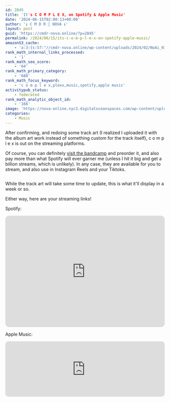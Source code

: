 ```yaml
---
id: 2845
title: 'It's C O M P L E X, on Spotify & Apple Music'
date: '2024-06-15T02:00:13+00:00'
author: '𐕣 C M D R ░ NOVA 𐕣'
layout: post
guid: 'https://cmdr-nova.online/?p=2845'
permalink: /2024/06/15/its-c-o-m-p-l-e-x-on-spotify-apple-music/
amazonS3_cache:
    - 'a:3:{s:57:"//cmdr-nova.online/wp-content/uploads/2024/02/NoAi_01.png";a:1:{s:9:"timestamp";i:1721686780;}s:85:"//cmdr-nova.online/wp-content/uploads/2024/06/Screenshot-from-2024-06-14-21-56-53.png";a:2:{s:2:"id";i:2848;s:11:"source_type";s:13:"media-library";}s:117:"//nova-online.nyc3.digitaloceanspaces.com/wp-content/uploads/2024/06/15015702/Screenshot-from-2024-06-14-21-56-53.png";a:2:{s:2:"id";i:2848;s:11:"source_type";s:13:"media-library";}}'
rank_math_internal_links_processed:
    - '1'
rank_math_seo_score:
    - '64'
rank_math_primary_category:
    - '688'
rank_math_focus_keyword:
    - 'c o m p l e x,plexx,music,spotify,apple music'
activitypub_status:
    - federated
rank_math_analytic_object_id:
    - '166'
image: 'https://nova-online.nyc3.digitaloceanspaces.com/wp-content/uploads/2024/06/15015532/Screenshot-from-2024-06-14-21-55-13.png'
categories:
    - Music
---
```


<!-- wp:paragraph -->
<p>After confirming, and redoing some track art (I realized I uploaded it with the album art work instead of something custom for the track itself), c o m p l e x is out on the streaming platforms.</p>
<!-- /wp:paragraph -->

<!-- wp:paragraph -->
<p>Of course, you can definitely <a href="https://plexx.bandcamp.com" target="_blank" rel="noreferrer noopener">visit the bandcamp</a> and preorder it, and also pay more than what Spotify will ever garner me (unless I hit it big and get a billion streams, which is unlikely). In any case, they are available for you to stream, and also use in Instagram Reels and your Tiktoks.</p>
<!-- /wp:paragraph -->

<!-- wp:image {"id":2848,"sizeSlug":"full","linkDestination":"none","align":"center"} -->
<figure class="wp-block-image aligncenter size-full"><img src="https://cmdr-nova.online/wp-content/uploads/2024/06/Screenshot-from-2024-06-14-21-56-53.png" alt="" class="wp-image-2848"/></figure>
<!-- /wp:image -->

<!-- wp:paragraph -->
<p>While the track art will take some time to update, this is what it'll display in a week or so.</p>
<!-- /wp:paragraph -->

<!-- wp:paragraph -->
<p>Either way, here are your streaming links!</p>
<!-- /wp:paragraph -->

<!-- wp:paragraph -->
<p>Spotify:</p>
<!-- /wp:paragraph -->

<!-- wp:html -->
<iframe style="border-radius:12px" src="https://open.spotify.com/embed/track/2HAJ0eVNueV8ccpyIUjsCn?utm_source=generator" width="100%" height="352" frameBorder="0" allowfullscreen="" allow="autoplay; clipboard-write; encrypted-media; fullscreen; picture-in-picture" loading="lazy"></iframe>
<!-- /wp:html -->

<!-- wp:paragraph -->
<p>Apple Music:</p>
<!-- /wp:paragraph -->

<!-- wp:html -->
<iframe allow="autoplay *; encrypted-media *; fullscreen *; clipboard-write" frameborder="0" height="175" style="width:100%;max-width:660px;overflow:hidden;border-radius:10px;" sandbox="allow-forms allow-popups allow-same-origin allow-scripts allow-storage-access-by-user-activation allow-top-navigation-by-user-activation" src="https://embed.music.apple.com/us/album/c-o-m-p-l-e-x/1751222634?i=1751222635"></iframe>
<!-- /wp:html -->
